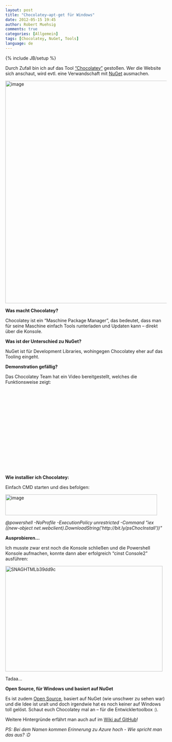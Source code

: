 ```yaml
---
layout: post
title: "Chocolatey–apt-get für Windows"
date: 2012-05-15 19:45
author: Robert Muehsig
comments: true
categories: [Allgemein]
tags: [Chocolatey, NuGet, Tools]
language: de
---
```

{% include JB/setup %}
<p>Durch Zufall bin ich auf das Tool <a href="http://chocolatey.org/">“Chocolatey”</a> gestoßen. Wer die Website sich anschaut, wird evtl. eine Verwandschaft mit <a href="http://nuget.org/">NuGet</a> ausmachen.</p> <p><a href="http://chocolatey.org/"><img style="background-image: none; border-bottom: 0px; border-left: 0px; padding-left: 0px; padding-right: 0px; display: inline; border-top: 0px; border-right: 0px; padding-top: 0px" title="image" border="0" alt="image" src="{{BASE_PATH}}/assets/wp-images-de/image1549.png" width="542" height="694"></a></p> <p><strong>Was macht Chocolatey?</strong></p> <p>Chocolatey ist ein “Maschine Package Manager”, das bedeutet, dass man für seine Maschine einfach Tools runterladen und Updaten kann – direkt über die Konsole. </p> <p><strong>Was ist der Unterschied zu NuGet?</strong></p> <p>NuGet ist für Development Libraries, wohingegen Chocolatey eher auf das Tooling eingeht. </p> <p><strong>Demonstration gefällig?</strong></p> <p>Das Chocolatey Team hat ein Video bereitgestellt, welches die Funktionsweise zeigt:</p> <div style="padding-bottom: 0px; margin: 0px; padding-left: 0px; padding-right: 0px; display: inline; float: none; padding-top: 0px" id="scid:5737277B-5D6D-4f48-ABFC-DD9C333F4C5D:623a3428-1001-45a5-b270-287bce3533f3" class="wlWriterEditableSmartContent"><div><object width="448" height="252"><param name="movie" value="http://www.youtube.com/v/N-hWOUL8roU?hl=en&amp;hd=1"></param><embed src="http://www.youtube.com/v/N-hWOUL8roU?hl=en&amp;hd=1" type="application/x-shockwave-flash" width="448" height="252"></embed></object></div></div> <p><strong>Wie installier ich Chocolatey:</strong></p> <p>Einfach CMD starten und dies befolgen:</p> <p><a href="{{BASE_PATH}}/assets/wp-images-de/image1550.png"><img style="background-image: none; border-bottom: 0px; border-left: 0px; padding-left: 0px; padding-right: 0px; display: inline; border-top: 0px; border-right: 0px; padding-top: 0px" title="image" border="0" alt="image" src="{{BASE_PATH}}/assets/wp-images-de/image_thumb712.png" width="474" height="65"></a></p> <p><em>@powershell -NoProfile -ExecutionPolicy unrestricted -Command "iex ((new-object net.webclient).DownloadString('http://bit.ly/psChocInstall'))"</em></p> <p><strong>Ausprobieren…</strong></p> <p>Ich musste zwar erst noch die Konsole schließen und die Powershell Konsole aufmachen, konnte dann aber erfolgreich “cinst Console2” ausführen:</p> <p><a href="{{BASE_PATH}}/assets/wp-images-de/SNAGHTMLb39dd9c.png"><img style="background-image: none; border-bottom: 0px; border-left: 0px; padding-left: 0px; padding-right: 0px; display: inline; border-top: 0px; border-right: 0px; padding-top: 0px" title="SNAGHTMLb39dd9c" border="0" alt="SNAGHTMLb39dd9c" src="{{BASE_PATH}}/assets/wp-images-de/SNAGHTMLb39dd9c_thumb.png" width="491" height="329"></a></p> <p>Tadaa…</p> <p><strong>Open Source, für Windows und basiert auf NuGet</strong></p> <p> Es ist zudem <a href="https://github.com/chocolatey/chocolatey/">Open Source</a>, basiert auf NuGet (wie unschwer zu sehen war) und die Idee ist uralt und doch irgendwie hat es noch keiner auf Windows toll gelöst. Schaut euch Chocolatey mal an – für die Entwicklertoolbox :).</p> <p>Weitere Hintergründe erfährt man auch auf im <a href="https://github.com/chocolatey/chocolatey/wiki">Wiki auf GitHub</a>!</p> <p><em>PS: Bei dem Namen kommen Erinnerung zu Azure hoch - Wie spricht man das aus? :D</em></p>
